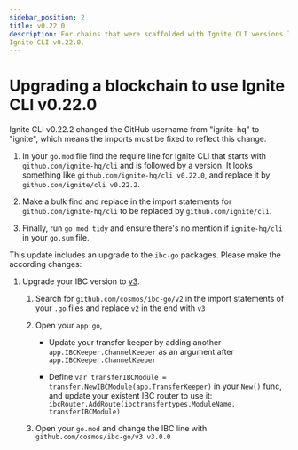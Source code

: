 ```yaml
---
sidebar_position: 2
title: v0.22.0
description: For chains that were scaffolded with Ignite CLI versions lower than v0.22.0, changes are required to use
Ignite CLI v0.22.0.
---
```


# Upgrading a blockchain to use Ignite CLI v0.22.0

Ignite CLI v0.22.2 changed the GitHub username from "ignite-hq" to "ignite", which means the imports must be fixed to
reflect this change.

1. In your `go.mod` file find the require line for Ignite CLI that starts with `github.com/ignite-hq/cli` and is
   followed by a version.
   It looks something like `github.com/ignite-hq/cli v0.22.0`, and replace it by `github.com/ignite/cli v0.22.2`.

2. Make a bulk find and replace in the import statements for `github.com/ignite-hq/cli` to be replaced
   by `github.com/ignite/cli`.

3. Finally, run `go mod tidy` and ensure there's no mention if `ignite-hq/cli` in your `go.sum` file.

This update includes an upgrade to the `ibc-go` packages. Please make the according changes:

1. Upgrade your IBC version to [v3](https://github.com/cosmos/ibc-go/releases/tag/v3.0.0).

    1. Search for `github.com/cosmos/ibc-go/v2` in the import statements of your `.go` files and replace `v2` in the end
       with `v3`

    1. Open your `app.go`,

        - Update your transfer keeper by adding another `app.IBCKeeper.ChannelKeeper` as an argument
          after `app.IBCKeeper.ChannelKeeper`

        - Define `var transferIBCModule = transfer.NewIBCModule(app.TransferKeeper)` in your `New()` func, and update
          your existent IBC router to use it: `ibcRouter.AddRoute(ibctransfertypes.ModuleName, transferIBCModule)`

    3. Open your `go.mod` and change the IBC line with `github.com/cosmos/ibc-go/v3 v3.0.0`
